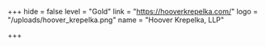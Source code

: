 +++
hide = false
level = "Gold"
link = "https://hooverkrepelka.com/"
logo = "/uploads/hoover_krepelka.png"
name = "Hoover Krepelka, LLP"

+++
